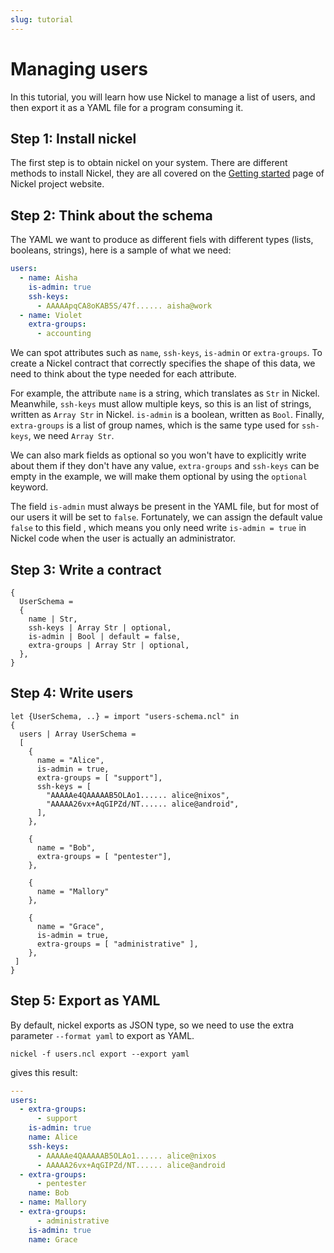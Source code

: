 ```yaml
---
slug: tutorial
---
```


# Managing users

In this tutorial, you will learn how use Nickel to manage a list of users,
and then export it as a YAML file for a program consuming it.

## Step 1: Install nickel

The first step is to obtain nickel on your system. There are different
methods to install Nickel, they are all covered on the [Getting
started](https://nickel-lang.org/getting-started/#getting-started)
page of Nickel project website.

## Step 2: Think about the schema

The YAML we want to produce as different fiels with different types
(lists, booleans, strings), here is a sample of what we need:

```yaml
users:
  - name: Aisha
    is-admin: true
    ssh-keys:
      - AAAAApqCA8oKAB5S/47f...... aisha@work
  - name: Violet
    extra-groups:
      - accounting
```

We can spot attributes such as `name`, `ssh-keys`, `is-admin` or
`extra-groups`. To create a Nickel contract that correctly specifies
the shape of this data, we need to think about the type needed for
each attribute.

For example, the attribute `name` is a string, which translates as `Str`
in Nickel. Meanwhile, `ssh-keys` must allow multiple keys, so this is
an list of strings, written as `Array Str` in Nickel. `is-admin` is a
boolean, written as `Bool`. Finally, `extra-groups` is a list of group
names, which is the same type used for `ssh-keys`, we need `Array Str`.

We can also mark fields as optional so you won't have to explicitly write
about them if they don't have any value, `extra-groups` and `ssh-keys`
can be empty in the example, we will make them optional by using the
`optional` keyword.

The field `is-admin` must always be present in the YAML file, but
for most of our users it will be set to `false`. Fortunately, we can
assign the default value `false` to this field , which means you only
need write `is-admin = true` in Nickel code when the user is actually
an administrator.

## Step 3: Write a contract

```nickel
{
  UserSchema =
  {
    name | Str,
    ssh-keys | Array Str | optional,
    is-admin | Bool | default = false,
    extra-groups | Array Str | optional,
  },
}
```

## Step 4: Write users

```nickel
let {UserSchema, ..} = import "users-schema.ncl" in
{
  users | Array UserSchema =
  [
    {
      name = "Alice",
      is-admin = true,
      extra-groups = [ "support"],
      ssh-keys = [
        "AAAAAe4QAAAAAB5OLAo1...... alice@nixos",
        "AAAAA26vx+AqGIPZd/NT...... alice@android",
      ],
    },

    {
      name = "Bob",
      extra-groups = [ "pentester"],
    },

    {
      name = "Mallory"
    },

    {
      name = "Grace",
      is-admin = true,
      extra-groups = [ "administrative" ],
    },
 ]
}
```

## Step 5: Export as YAML

By default, nickel exports as JSON type, so we need to use the extra
parameter `--format yaml` to export as YAML.

```shell
nickel -f users.ncl export --export yaml
```

gives this result:

```yaml
---
users:
  - extra-groups:
      - support
    is-admin: true
    name: Alice
    ssh-keys:
      - AAAAAe4QAAAAAB5OLAo1...... alice@nixos
      - AAAAA26vx+AqGIPZd/NT...... alice@android
  - extra-groups:
      - pentester
    name: Bob
  - name: Mallory
  - extra-groups:
      - administrative
    is-admin: true
    name: Grace
```

